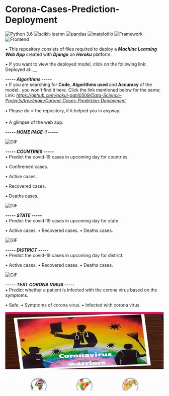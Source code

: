 # Corona-Cases-Prediction-Deployment

![Python 3.6](https://img.shields.io/badge/Python-3.6-brightgreen.svg) ![scikit-learnn](https://img.shields.io/badge/Library-Scikit_Learn-orange.svg) ![pandas](https://img.shields.io/badge/Library-Pandas-yellow.svg) ![matplotlib](https://img.shields.io/badge/Library-Matplotlib-orange.svg) ![Framework](https://img.shields.io/badge/Framework-Django-pink) ![Frontend](https://img.shields.io/badge/Frontend-HTML/CSS/JS-green)

• This repository consists of files required to deploy a ___Machine Learning Web App___ created with ___Django___ on ___Heroku___ platform.

• If you want to view the deployed model, click on the following link:<br />
Deployed at: __

_**----- Algorithms -----**_<br />
• If you are searching for __Code__, __Algorithms used__ and __Accuracy__ of the model.. you won't find it here. Click the link mentioned below for the same:<br />
Link: _https://github.com/gokul-patil0509/Data-Science-Projects/tree/main/Corona-Cases-Prediction-Deployment_

• Please do ⭐ the repository, if it helped you in anyway.

• A glimpse of the web app:

_**----- HOME PAGE-1 -----**_<br />

![GIF](readme_resources/Home_Page.gif)

_**----- COUNTRIES -----**_<br />
• Predict the covid-19 cases in upcoming day for countries.

• Confiremed cases.

• Active cases.

• Recovered cases.

• Deaths cases.

![GIF](readme_resources/Country.gif)

_**----- STATE -----**_<br />
• Predict the covid-19 cases in upcoming day for state.

• Active cases.
• Recovered cases.
• Deaths cases.

![GIF](readme_resources/State.gif)

_**----- DISTRICT -----**_<br />
• Predict the covid-19 cases in upcoming day for district.

• Active cases.
• Recovered cases.
• Deaths cases.

![GIF](readme_resources/District.gif)


_**----- TEST CORONA VIRUS -----**_<br />
• Predict whether a patient is infected with the corona virus based on the symptoms.

• Safe.
• Symptoms of corona virus.
• Infected with corona virus.

![GIF](readme_resources/Corona_Prediction.gif)
 
